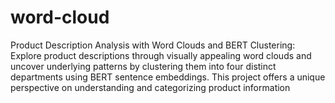 # word-cloud
Product Description Analysis with Word Clouds and BERT Clustering: Explore product descriptions through visually appealing word clouds and uncover underlying patterns by clustering them into four distinct departments using BERT sentence embeddings. This project offers a unique perspective on understanding and categorizing product information
